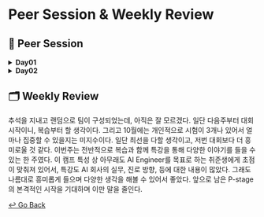 # Peer Session & Weekly Review

## :handshake: ​Peer Session

<details>
  <summary><b> Day01 </b></summary>
  <div markdown="1">

- 이번주 진도 점검 및 계획 공유
- 모더레이터 순서 선정 ㄱㄴㄷ순으로 선정

  </div>
  </details>

<details>
  <summary><b> Day02 </b></summary>
  <div markdown="1">

- 팀 명 정하기 : AI-TEEN
- 목요일 7시 반 멘토링 결정


- 팀명, 그라운드 룰 정함

  </div>
  </details>

## :card_index_dividers: Weekly Review

추석을 지내고 랜덤으로 팀이 구성되었는데, 아직은 잘 모르겠다. 일단 다음주부터 대회 시작이니, 복습부터 할 생각이다. 그리고 10월에는 개인적으로 시험이 3개나 있어서 얼마나 집중할 수 있을지는 미지수이다. 일단 최선을 다할 생각이고, 저번 대회보다 더 흥미로울 것 같다. 이번주는 전반적으로 복습과 함께 특강을 통해 다양한 이야기를 들을 수 있는 한 주였다. 이 캠프 특성 상 아무래도 AI Engineer를 목표로 하는 취준생에게 초점이 맞춰져 있어서, 특강도 AI 회사의 실무, 진로 방향, 등에 대한 내용이 많았다. 그래도 나름대로 흥미롭게 들으며 다양한 생각을 해볼 수 있어서 좋았다. 앞으로 남은 P-stage의 본격적인 시작을 기대하며 이만 말을 줄인다.



[↩️ Go Back](https://github.com/lisy0123/Boostcamp_AI_Tech)
